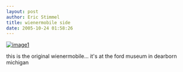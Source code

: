 ```yaml
---
layout: post
author: Eric Stimmel
title: wienermobile side
date: 2005-10-24 01:58:26
--- 
```



[![image1][]][1]

this is the original wienermobile... it's at the ford museum in dearborn michigan

  [image1]: http://static.flickr.com/26/55188243_df9c5a9ad9_m.jpg
  [1]: http://www.flickr.com/photos/estimmel/55188243/

